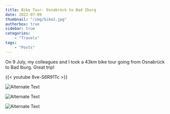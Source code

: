 ```yaml
---
title: Bike Tour- Osnabrück to Bad Iburg
date: 2022-07-09
thumbnail: "/img/bike2.jpg"
authorbox: true
sidebar: true
categories:
    - "Travels"
tags:
    - "Posts"
---
```


On 9 July, my colleagues and I took a 43km bike tour going from Osnabrück to Bad Iburg. Great trip!

{{< youtube 8ve-S6R91Tc >}}


![Alternate Text](/img/bike.jpg)

![Alternate Text](/img/bike3.jpg)

![Alternate Text](/img/bike4.jpg)